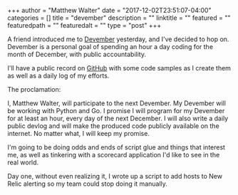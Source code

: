 +++
author = "Matthew Walter"
date = "2017-12-02T23:51:07-04:00"
categories = []
title = "devember"
description = ""
linktitle = ""
featured = ""
featuredpath = ""
featuredalt = ""
type = "post"
+++

A friend introduced me to [Devember](https://devember.org/rules/) yesterday, and I've decided to hop on. Devember is a personal goal of spending an hour a day coding for the month of December, with public accountability. 

I'll have a public record on [GitHub](https://github.com/ohaiwalt/devember-2017) with some code samples as I create them as well as a daily log of my efforts.

The proclamation:

I, Matthew Walter, will participate to the next Devember. My Devember will be working with Python and Go. I promise I will program for my Devember for at least an hour, every day of the next December. I will also write a daily public devlog and will make the produced code publicly available on the internet. No matter what, I will keep my promise. 

I'm going to be doing odds and ends of script glue and things that interest me, as well as tinkering with a scorecard application I'd like to see in the real world.


Day one, without even realizing it, I wrote up a script to add hosts to New Relic alerting so my team could stop doing it manually.